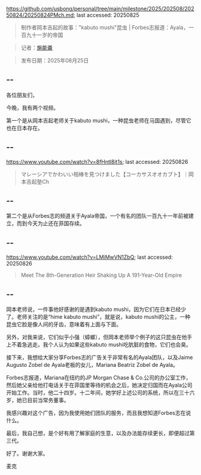 https://github.com/usbong/personal/tree/main/milestone/2025/202508/20250824/20250824PMch.md; last accessed: 20250825

> 制作者岡本吉起的故事："kabuto mushi"昆虫 | Forbes志报道：Ayala，一百九十一岁的帝国

> 记者：[施能崙](https://www.linkedin.com/in/michaelsyson/)

> 发布日期：2025年08月25日

## --

各位朋友们，

今晚，我有两个视频。

第一个是从岡本吉起老师关于kabuto mushi，一种昆虫老师在马国遇到，尽管它也在日本存在。

## --

https://www.youtube.com/watch?v=8fHntl8it1s; last accessed: 20250826

> マレーシアでかわいい相棒を見つけました【コーカサスオオカブト】｜岡本吉起塾Ch

## --

第二个是从Forbes志的频道关于Ayala帝国，一个有名的团队一百九十一年前被建立，而到今天为止还在菲国存续。

## --

https://www.youtube.com/watch?v=LMiMwVN1ZbQ; last accessed: 20250826

> Meet The 8th-Generation Heir Shaking Up A 191-Year-Old Empire

## --

岡本老师说，一件事他好感谢的是遇到kabuto mushi，因为它们在日本已经少了。老师关注的是“hime kabuto mushi”，就是说，kabuto mushi的公主，一种昆虫它脸是像人间的牙齿，意味着有上面与下面。

另外，对我来说，它们似乎小强（蟑螂），但岡本老师举个例子的这只昆虫在他手上不着急逃走。我个人认为如果这些kabuto mushi吃肮脏的食物，它们也会臭。

接下来，我想给大家分享Forbes志的广告关于非常有名的Ayala团队，以及Jaime Augusto Zobel de Ayala老板的女儿，Mariana Beatriz Zobel de Ayala。

Forbes志报道，Mariana在纽约的JP Morgan Chase & Co.公司的办公室工作，然后她父亲给他打电话关于在菲国里等待的机会之后，她决定归国而在Ayala公司开始工作。当时，他二十四岁。十二年间，她学好上述公司的系统，所以在三十六岁，她已目前当常务董事。

我感兴趣对这个广告，因为我使用她们团队的服务，而且我想知道Forbes志在说什么。

最后，我自己想，是个好有用了解家庭的生意，以及办法能存续更长，即便超过第三代。

好了。谢谢大家。

麦克